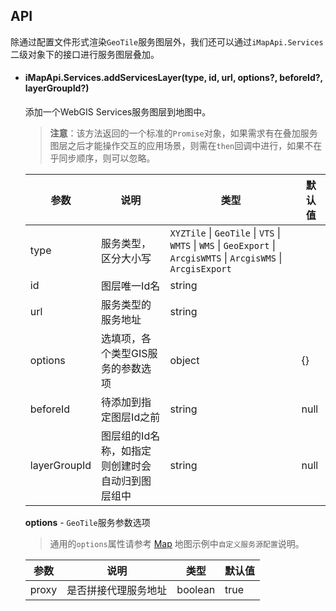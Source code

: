 ## API

除通过配置文件形式渲染`GeoTile`服务图层外，我们还可以通过`iMapApi.Services`二级对象下的接口进行服务图层叠加。

- #### iMapApi.Services.addServicesLayer(type, id, url, options?, beforeId?, layerGroupId?)
	添加一个WebGIS Services服务图层到地图中。
	
	> **注意**：该方法返回的一个标准的`Promise`对象，如果需求有在叠加服务图层之后才能操作交互的应用场景，则需在`then`回调中进行，如果不在乎同步顺序，则可以忽略。

	| 参数 | 说明 | 类型 | 默认值 |
	| --- | --- | --- | --- |
	| type | 服务类型，区分大小写 | `XYZTile` \| `GeoTile` \| `VTS` \| `WMTS` \| `WMS` \| `GeoExport` \| `ArcgisWMTS` \| `ArcgisWMS` \| `ArcgisExport` |
	| id | 图层唯一Id名 | string |
	| url | 服务类型的服务地址 | string |
	| options | 选填项，各个类型GIS服务的参数选项 | object | {} |
	| beforeId | 待添加到指定图层Id之前 | string | null |
	| layerGroupId | 图层组的Id名称，如指定则创建时会自动归到图层组中 | string | null |

	**options** - `GeoTile`服务参数选项

	> 通用的`options`属性请参考 [Map](/components/map-cn/) 地图示例中`自定义服务源配置`说明。

	| 参数 | 说明 | 类型 | 默认值 |
	| --- | --- | --- | --- |
	| proxy | 是否拼接代理服务地址 | boolean | true |
